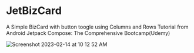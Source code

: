 # JetBizCard
A Simple BizCard with button toogle using Columns and Rows
Tutorial from Android Jetpack Compose: The Comprehensive Bootcamp(Udemy)

![Screenshot 2023-02-14 at 10 12 52 AM](https://user-images.githubusercontent.com/124221870/218621262-061a6050-7135-4156-a07d-7032b01ef956.png)
